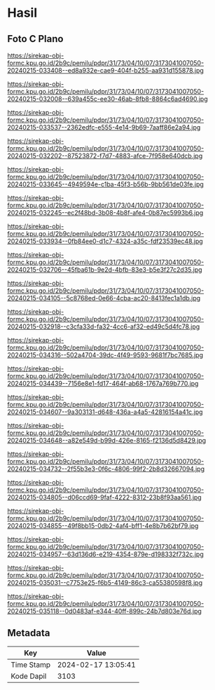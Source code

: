# Hasil

## Foto C Plano

https://sirekap-obj-formc.kpu.go.id/2b9c/pemilu/pdpr/31/73/04/10/07/3173041007050-20240215-033408--ed8a932e-cae9-404f-b255-aa931d155878.jpg

https://sirekap-obj-formc.kpu.go.id/2b9c/pemilu/pdpr/31/73/04/10/07/3173041007050-20240215-032008--639a455c-ee30-46ab-8fb8-8864c6ad4690.jpg

https://sirekap-obj-formc.kpu.go.id/2b9c/pemilu/pdpr/31/73/04/10/07/3173041007050-20240215-033537--2362edfc-e555-4e14-9b69-7aaff86e2a94.jpg

https://sirekap-obj-formc.kpu.go.id/2b9c/pemilu/pdpr/31/73/04/10/07/3173041007050-20240215-032202--87523872-f7d7-4883-afce-7f958e640dcb.jpg

https://sirekap-obj-formc.kpu.go.id/2b9c/pemilu/pdpr/31/73/04/10/07/3173041007050-20240215-033645--4949594e-c1ba-45f3-b56b-9bb561de03fe.jpg

https://sirekap-obj-formc.kpu.go.id/2b9c/pemilu/pdpr/31/73/04/10/07/3173041007050-20240215-032245--ec2f48bd-3b08-4b8f-afe4-0b87ec5993b6.jpg

https://sirekap-obj-formc.kpu.go.id/2b9c/pemilu/pdpr/31/73/04/10/07/3173041007050-20240215-033934--0fb84ee0-d1c7-4324-a35c-fdf23539ec48.jpg

https://sirekap-obj-formc.kpu.go.id/2b9c/pemilu/pdpr/31/73/04/10/07/3173041007050-20240215-032706--45fba61b-9e2d-4bfb-83e3-b5e3f27c2d35.jpg

https://sirekap-obj-formc.kpu.go.id/2b9c/pemilu/pdpr/31/73/04/10/07/3173041007050-20240215-034105--5c8768ed-0e66-4cba-ac20-8413fec1a1db.jpg

https://sirekap-obj-formc.kpu.go.id/2b9c/pemilu/pdpr/31/73/04/10/07/3173041007050-20240215-032918--c3cfa33d-fa32-4cc6-af32-ed49c5d4fc78.jpg

https://sirekap-obj-formc.kpu.go.id/2b9c/pemilu/pdpr/31/73/04/10/07/3173041007050-20240215-034316--502a4704-39dc-4f49-9593-9681f7bc7685.jpg

https://sirekap-obj-formc.kpu.go.id/2b9c/pemilu/pdpr/31/73/04/10/07/3173041007050-20240215-034439--7156e8e1-fd17-464f-ab68-1767a769b770.jpg

https://sirekap-obj-formc.kpu.go.id/2b9c/pemilu/pdpr/31/73/04/10/07/3173041007050-20240215-034607--9a303131-d648-436a-a4a5-42816154a41c.jpg

https://sirekap-obj-formc.kpu.go.id/2b9c/pemilu/pdpr/31/73/04/10/07/3173041007050-20240215-034648--a82e549d-b99d-426e-8165-f2136d5d8429.jpg

https://sirekap-obj-formc.kpu.go.id/2b9c/pemilu/pdpr/31/73/04/10/07/3173041007050-20240215-034732--2f55b3e3-0f6c-4806-99f2-2b8d32667094.jpg

https://sirekap-obj-formc.kpu.go.id/2b9c/pemilu/pdpr/31/73/04/10/07/3173041007050-20240215-034805--d06ccd69-9faf-4222-8312-23b8f93aa561.jpg

https://sirekap-obj-formc.kpu.go.id/2b9c/pemilu/pdpr/31/73/04/10/07/3173041007050-20240215-034855--49f8bb15-0db2-4af4-bff1-4e8b7b62bf79.jpg

https://sirekap-obj-formc.kpu.go.id/2b9c/pemilu/pdpr/31/73/04/10/07/3173041007050-20240215-034957--63d136d6-e219-4354-879e-d198332f732c.jpg

https://sirekap-obj-formc.kpu.go.id/2b9c/pemilu/pdpr/31/73/04/10/07/3173041007050-20240215-035031--c7753e25-f6b5-4149-86c3-ca55380598f8.jpg

https://sirekap-obj-formc.kpu.go.id/2b9c/pemilu/pdpr/31/73/04/10/07/3173041007050-20240215-035118--0d0483af-e344-40ff-899c-24b7d803e76d.jpg


## Metadata

| Key        | Value               |
| ---------- | ------------------- |
| Time Stamp | 2024-02-17 13:05:41 |
| Kode Dapil | 3103                |




